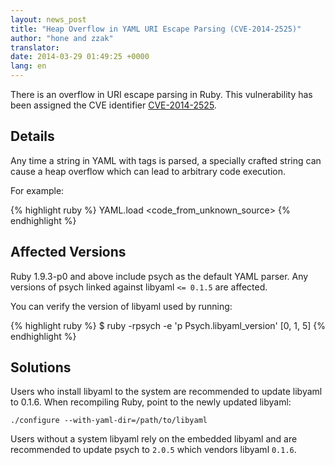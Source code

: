```yaml
---
layout: news_post
title: "Heap Overflow in YAML URI Escape Parsing (CVE-2014-2525)"
author: "hone and zzak"
translator:
date: 2014-03-29 01:49:25 +0000
lang: en
---
```


There is an overflow in URI escape parsing in Ruby. This vulnerability has been assigned the CVE identifier [CVE-2014-2525](http://www.ocert.org/advisories/ocert-2014-003.html).

## Details

Any time a string in YAML with tags is parsed, a specially crafted string can cause a heap overflow which can lead to arbitrary code execution.

For example:

{% highlight ruby %}
YAML.load <code_from_unknown_source>
{% endhighlight %}

## Affected Versions

Ruby 1.9.3-p0 and above include psych as the default YAML parser. Any versions of psych linked against libyaml `<= 0.1.5` are affected.

You can verify the version of libyaml used by running:

{% highlight ruby %}
$ ruby -rpsych -e 'p Psych.libyaml_version'
[0, 1, 5]
{% endhighlight %}

## Solutions

Users who install libyaml to the system are recommended to update libyaml to 0.1.6. When recompiling Ruby, point to the newly updated libyaml:

    ./configure --with-yaml-dir=/path/to/libyaml

Users without a system libyaml rely on the embedded libyaml and are recommended to update psych to `2.0.5` which vendors libyaml `0.1.6`.
